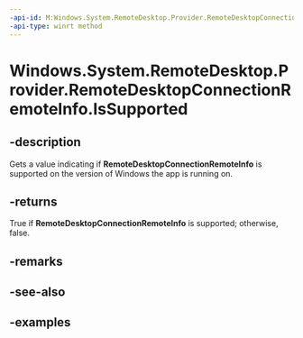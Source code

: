 ```yaml
---
-api-id: M:Windows.System.RemoteDesktop.Provider.RemoteDesktopConnectionRemoteInfo.IsSupported
-api-type: winrt method
---
```


# Windows.System.RemoteDesktop.Provider.RemoteDesktopConnectionRemoteInfo.IsSupported

<!--
public static bool IsSupported ();
-->


## -description

Gets a value indicating if **RemoteDesktopConnectionRemoteInfo** is supported on the version of Windows the app is running on.

## -returns

True if **RemoteDesktopConnectionRemoteInfo** is supported; otherwise, false.

## -remarks

## -see-also

## -examples


